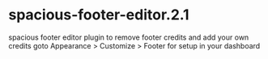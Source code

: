 # spacious-footer-editor.2.1
spacious footer editor plugin to remove footer credits and add your own credits
goto Appearance > Customize > Footer for setup in your dashboard
